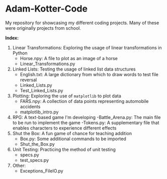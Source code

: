 # Adam-Kotter-Code
My repository for showcasing my different coding projects. Many of these were originally 
projects from school.

**Index:**

1. Linear Transformations: Exploring the usage of linear transformations in Python
   - Horse.npy: A file to plot as an image of a horse
   - Linear_Transformations.py
2. Linked Lists: Testing the usage of linked list data structures
   - English.txt: A large dictionary from which to draw words to test file reversal
   - Linked_Lists.py
   - Test_Linked_Lists.py
3. Plotting: Exploring the use of `matplotlib` to plot data
   - FARS.npy: A collection of data points representing automobile accidents
   - matplotlib_intro.py
4. RPG: A text-based game I'm developing
   -Battle_Arena.py: The main file to be run to implement the game
   -Tokens.py: A supplementary file that enables characters to experience different effects
5. Shut the Box: A fun game of chance for teaching addition
   - Box.py: Some additional commands to be imported
   - Shut_the_Box.py
6. Unit Testing: Practicing the method of unit testing
   - specs.py
   - test_specs.py
7. Other:
   - Exceptions_FileIO.py
